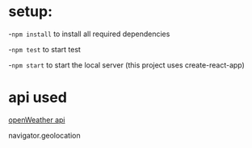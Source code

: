 # setup: 
-`npm install` to install all required dependencies

-`npm test` to start test

-`npm start` to start the local server (this project uses create-react-app)

# api used

[openWeather api](https://openweathermap.org/api)

navigator.geolocation

